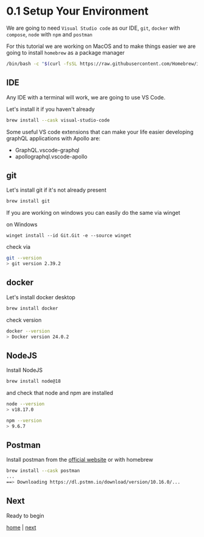 # 0.1 Setup Your Environment

We are going to need `Visual Studio code` as our IDE, `git`, `docker` with `compose`, `node` with `npm` and `postman`

For this tutorial we are working on MacOS and to make things easier we are going to install `homebrew` as a package manager

```bash
/bin/bash -c "$(curl -fsSL https://raw.githubusercontent.com/Homebrew/install/master/install.sh)"
```

## IDE

Any IDE with a terminal will work, we are going to use VS Code. 

Let's install it if you haven't already

```bash
brew install --cask visual-studio-code
```

Some useful VS code extensions that can make your life easier developing graphQL applications with Apollo are:

* GraphQL.vscode-graphql
* apollographql.vscode-apollo


## git

Let's install git if it's not already present

```bash
brew install git
```

If you are working on windows you can easily do the same via winget

on Windows

```poweshell
winget install --id Git.Git -e --source winget
```

check via 

```bash
git --version
> git version 2.39.2
```

## docker

Let's install docker desktop

```bash
brew install docker
```

check version

```bash
docker --version
> Docker version 24.0.2
```

## NodeJS

Install NodeJS

```bash
brew install node@18
```

and check that node and npm are installed

```bash
node --version
> v18.17.0
```

```bash
npm --version
> 9.6.7
```

## Postman

Install postman from the [official website]() or with homebrew

```bash
brew install --cask postman
...
==> Downloading https://dl.pstmn.io/download/version/10.16.0/...
```

## Next

Ready to begin

[home](../readme.md) | [next](./1_1_setup_apollo_server.md)